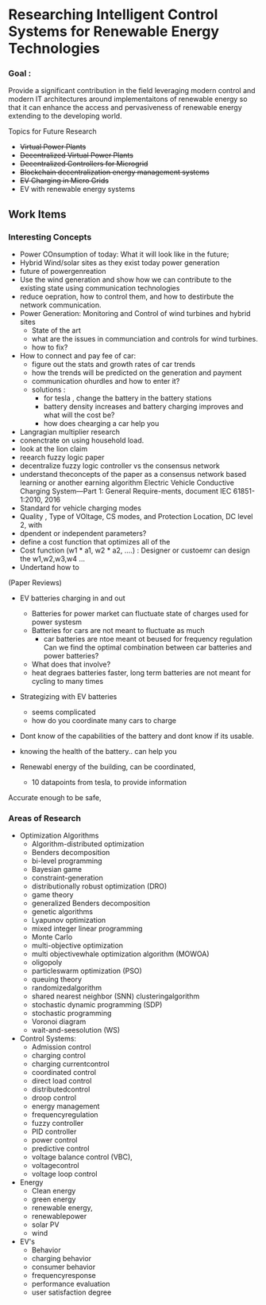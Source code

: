 # Researching Intelligent Control Systems for Renewable Energy Technologies


### Goal : 
Provide a significant contribution in the field leveraging modern control and modern IT architectures around implementaitons of renewable energy so that it can enhance the access and pervasiveness of renewable energy extending to the developing world.


Topics for Future Research
- ~~Virtual Power Plants~~
- ~~Decentralized Virtual Power Plants~~
- ~~Decentralized Controllers for Microgrid~~
- ~~Blockchain decentralization energy management systems~~
- ~~EV Charging in Micro Grids~~
- EV with renewable energy systems


## Work Items 

### Interesting Concepts

- Power COnsumption of today: What it will look like in the future;
- Hybrid Wind/solar sites as they exist today power generation
- future of powergenreation
- Use the wind generation and show how we can contribute to the existing state using communication technologies
- reduce oepration, how to control them, and how to destirbute the network communication.
- Power Generation: Monitoring and Control of wind turbines and hybrid sites
	- State of the art
	- what are the issues in communciation and controls for wind turbines.
	- how to fix?
- How to connect and pay fee of car:
	- figure out the stats and growth rates of car trends
	- how the trends will be predicted on the generation and payment
	- communication ohurdles and how to enter it?
	- solutions : 
		- for tesla , change the battery in the battery stations
		- battery density increases and battery charging improves and what will the cost be?
		- how does  chearging a car help you 
- Langragian multiplier research
- conenctrate on using household load.
- look at the lion claim 
- reearch fuzzy logic paper
- decentralize fuzzy logic controller vs the consensus network
- understand theconcepts of the paper as a consensus network based learning or another earning algorithm
Electric Vehicle Conductive Charging System—Part 1: General Require-ments, document IEC 61851-1:2010,  2016
- Standard for vehicle charging modes
- Quality , Type of VOltage, CS modes, and Protection Location, DC level 2, with 
- dpendent or independent parameters?
- define a cost function that optimizes all of the 
- Cost function (w1 * a1, w2 * a2, ....) : Designer or custoemr can design the w1,w2,w3,w4 ...
- Undertand how to   

(Paper Reviews)
- EV batteries charging in and out

    - Batteries for power market can fluctuate state of charges used for power systesm
    - Batteries for cars are not meant to fluctuate as much
        - car batteries are ntoe meant ot beused for frequency regulation
    Can we find the optimal combination between car batteries and power batteries?
    - What does that involve?
    - heat degraes batteries faster, long term batteries are not meant for cycling to many times
- Strategizing with EV batteries
    - seems complicated
    - how do you coordinate many cars to charge 

- Dont know of the capabilities of the battery and dont know if its usable. 
- knowing the health of the battery.. can help you 
- Renewabl energy of the building, can be coordinated, 
    - 10 datapoints from tesla, to provide information 

Accurate enough to be safe, 




### Areas of Research 
- Optimization Algorithms 
	- Algorithm-distributed optimization
	- Benders decomposition
	- bi-level programming
	- Bayesian game
	- constraint-generation 
	- distributionally robust optimization (DRO)
	- game theory
	- generalized Benders decomposition
	- genetic algorithms
	- Lyapunov optimization
	- mixed integer linear programming
	- Monte Carlo
	- multi-objective optimization
	- multi objectivewhale optimization algorithm (MOWOA)
	- oligopoly
	- particleswarm optimization (PSO)
	- queuing theory
	- randomizedalgorithm
	- shared nearest neighbor (SNN) clusteringalgorithm
	- stochastic dynamic programming (SDP)
	- stochastic programming
	- Voronoi diagram
	- wait-and-seesolution (WS)
- Control Systems:
	- Admission control
	- charging control
	- charging currentcontrol
	- coordinated control
	- direct load control
	- distributedcontrol
	- droop control
	- energy management
	- frequencyregulation
	- fuzzy controller
	- PID controller
	- power control
	- predictive control
	- voltage balance control (VBC),
	- voltagecontrol
	- voltage loop control
- Energy
	- Clean energy
	- green energy
	- renewable energy,
	- renewablepower
	- solar PV
	- wind
- EV's
	- Behavior
	- charging behavior
	- consumer behavior
	- frequencyresponse
	- performance evaluation
	- user satisfaction degree
